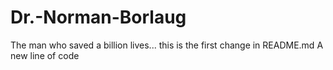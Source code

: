 # Dr.-Norman-Borlaug
The man who saved a billion lives...
this is the first change in README.md
A new line of code 
